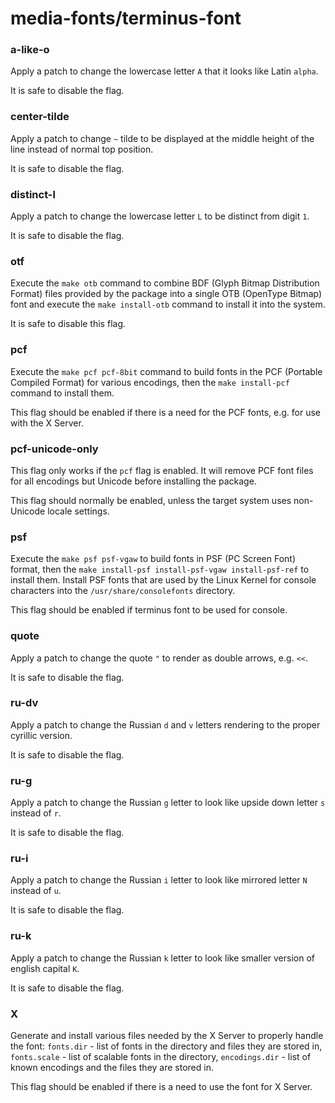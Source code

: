 # media-fonts/terminus-font

### a-like-o
Apply a patch to change the lowercase letter `A` that it looks like Latin `alpha`.

It is safe to disable the flag.

### center-tilde
Apply a patch to change `~` tilde to be displayed at the middle height of the line instead of normal top position.

It is safe to disable the flag.

### distinct-l
Apply a patch to change the lowercase letter `L` to be distinct from digit `1`.

It is safe to disable the flag.

### otf
Execute the `make otb` command to combine BDF (Glyph Bitmap Distribution Format) files provided by the package into a single OTB (OpenType Bitmap) font and execute the `make install-otb` command to install it into the system.

It is safe to disable this flag.

### pcf
Execute the `make pcf pcf-8bit` command to build fonts in the PCF (Portable Compiled Format) for various encodings, then the `make install-pcf` command to install them.

This flag should be enabled if there is a need for the PCF fonts, e.g. for use with the X Server.

### pcf-unicode-only
This flag only works if the `pcf` flag is enabled. It will remove PCF font files for all encodings but Unicode before installing the package.

This flag should normally be enabled, unless the target system uses non-Unicode locale settings.

### psf
Execute the `make psf psf-vgaw` to build fonts in PSF (PC Screen Font) format, then the `make install-psf install-psf-vgaw install-psf-ref` to install them. Install PSF fonts that are used by the Linux Kernel for console characters into the `/usr/share/consolefonts` directory.

This flag should be enabled if terminus font to be used for console.

### quote
Apply a patch to change the quote `"` to render as double arrows, e.g. `<<`.

It is safe to disable the flag.

### ru-dv
Apply a patch to change the Russian `d` and `v` letters rendering to the proper cyrillic version.

It is safe to disable the flag.

### ru-g
Apply a patch to change the Russian `g` letter to look like upside down letter `s` instead of `r`.

It is safe to disable the flag.

### ru-i
Apply a patch to change the Russian `i` letter to look like mirrored letter `N` instead of `u`.

It is safe to disable the flag.

### ru-k
Apply a patch to change the Russian `k` letter to look like smaller version of english capital `K`.

It is safe to disable the flag.

### X
Generate and install various files needed by the X Server to properly handle the font: `fonts.dir` - list of fonts in the directory and files they are stored in, `fonts.scale` - list of scalable fonts in the directory, `encodings.dir` - list of known encodings and the files they are stored in.

This flag should be enabled if there is a need to use the font for X Server.
